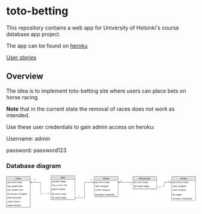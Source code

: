 # toto-betting
This repository contains a web app for University of Helsinki's course database app project.

The app can be found on [heroku](https://toto-betting.herokuapp.com/)

[User stories](documentation/docs.md)

## Overview
The idea is to implement toto-betting site where users can place 
bets on horse racing.

**Note** that in the current state the removal of races does 
not work as intended. 

Use these user credentials to gain admin access on heroku:

Username: admin

password: password123

### Database diagram

![](documentation/Totogram.png)
